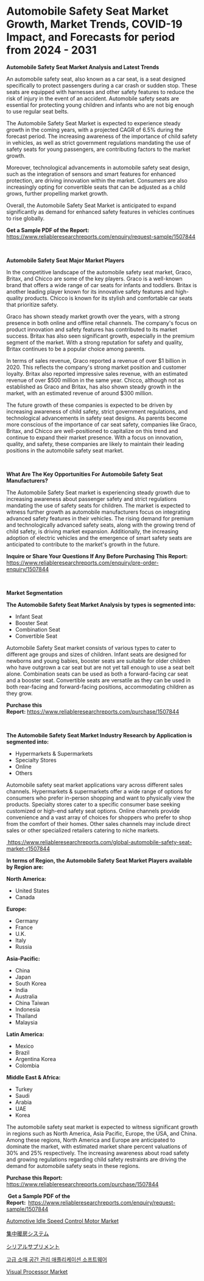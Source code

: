 <p><h1>Automobile Safety Seat Market Growth, Market Trends, COVID-19 Impact, and Forecasts for period from 2024 - 2031</h1></p><p><strong>Automobile Safety Seat Market Analysis and Latest Trends</strong></p>
<p><p>An automobile safety seat, also known as a car seat, is a seat designed specifically to protect passengers during a car crash or sudden stop. These seats are equipped with harnesses and other safety features to reduce the risk of injury in the event of an accident. Automobile safety seats are essential for protecting young children and infants who are not big enough to use regular seat belts.</p><p>The Automobile Safety Seat Market is expected to experience steady growth in the coming years, with a projected CAGR of 6.5% during the forecast period. The increasing awareness of the importance of child safety in vehicles, as well as strict government regulations mandating the use of safety seats for young passengers, are contributing factors to the market growth.</p><p>Moreover, technological advancements in automobile safety seat design, such as the integration of sensors and smart features for enhanced protection, are driving innovation within the market. Consumers are also increasingly opting for convertible seats that can be adjusted as a child grows, further propelling market growth.</p><p>Overall, the Automobile Safety Seat Market is anticipated to expand significantly as demand for enhanced safety features in vehicles continues to rise globally.</p></p>
<p><strong>Get a Sample PDF of the Report:&nbsp;</strong> <a href="https://www.reliableresearchreports.com/enquiry/request-sample/1507844">https://www.reliableresearchreports.com/enquiry/request-sample/1507844</a></p>
<p>&nbsp;</p>
<p><strong>Automobile Safety Seat Major Market Players</strong></p>
<p><p>In the competitive landscape of the automobile safety seat market, Graco, Britax, and Chicco are some of the key players. Graco is a well-known brand that offers a wide range of car seats for infants and toddlers. Britax is another leading player known for its innovative safety features and high-quality products. Chicco is known for its stylish and comfortable car seats that prioritize safety.</p><p>Graco has shown steady market growth over the years, with a strong presence in both online and offline retail channels. The company's focus on product innovation and safety features has contributed to its market success. Britax has also seen significant growth, especially in the premium segment of the market. With a strong reputation for safety and quality, Britax continues to be a popular choice among parents.</p><p>In terms of sales revenue, Graco reported a revenue of over $1 billion in 2020. This reflects the company's strong market position and customer loyalty. Britax also reported impressive sales revenue, with an estimated revenue of over $500 million in the same year. Chicco, although not as established as Graco and Britax, has also shown steady growth in the market, with an estimated revenue of around $300 million.</p><p>The future growth of these companies is expected to be driven by increasing awareness of child safety, strict government regulations, and technological advancements in safety seat designs. As parents become more conscious of the importance of car seat safety, companies like Graco, Britax, and Chicco are well-positioned to capitalize on this trend and continue to expand their market presence. With a focus on innovation, quality, and safety, these companies are likely to maintain their leading positions in the automobile safety seat market.</p></p>
<p>&nbsp;</p>
<p><strong>What Are The Key Opportunities For Automobile Safety Seat Manufacturers?</strong></p>
<p><p>The Automobile Safety Seat market is experiencing steady growth due to increasing awareness about passenger safety and strict regulations mandating the use of safety seats for children. The market is expected to witness further growth as automobile manufacturers focus on integrating advanced safety features in their vehicles. The rising demand for premium and technologically advanced safety seats, along with the growing trend of child safety, is driving market expansion. Additionally, the increasing adoption of electric vehicles and the emergence of smart safety seats are anticipated to contribute to the market's growth in the future.</p></p>
<p><strong>Inquire or Share Your Questions If Any Before Purchasing This Report:</strong> <a href="https://www.reliableresearchreports.com/enquiry/pre-order-enquiry/1507844">https://www.reliableresearchreports.com/enquiry/pre-order-enquiry/1507844</a></p>
<p>&nbsp;</p>
<p><strong>Market Segmentation</strong></p>
<p><strong>The Automobile Safety Seat Market Analysis by types is segmented into:</strong></p>
<p><ul><li>Infant Seat</li><li>Booster Seat</li><li>Combination Seat</li><li>Convertible Seat</li></ul></p>
<p><p>Automobile Safety Seat market consists of various types to cater to different age groups and sizes of children. Infant seats are designed for newborns and young babies, booster seats are suitable for older children who have outgrown a car seat but are not yet tall enough to use a seat belt alone. Combination seats can be used as both a forward-facing car seat and a booster seat. Convertible seats are versatile as they can be used in both rear-facing and forward-facing positions, accommodating children as they grow.</p></p>
<p><strong>Purchase this Report:&nbsp;</strong><a href="https://www.reliableresearchreports.com/purchase/1507844">https://www.reliableresearchreports.com/purchase/1507844</a></p>
<p>&nbsp;</p>
<p><strong>The Automobile Safety Seat Market Industry Research by Application is segmented into:</strong></p>
<p><ul><li>Hypermarkets & Supermarkets</li><li>Specialty Stores</li><li>Online</li><li>Others</li></ul></p>
<p><p>Automobile safety seat market applications vary across different sales channels. Hypermarkets & supermarkets offer a wide range of options for consumers who prefer in-person shopping and want to physically view the products. Specialty stores cater to a specific consumer base seeking customized or high-end safety seat options. Online channels provide convenience and a vast array of choices for shoppers who prefer to shop from the comfort of their homes. Other sales channels may include direct sales or other specialized retailers catering to niche markets.</p></p>
<p><a href="https://www.reliableresearchreports.com/global-automobile-safety-seat-market-r1507844">&nbsp;https://www.reliableresearchreports.com/global-automobile-safety-seat-market-r1507844</a></p>
<p><strong>In terms of Region, the Automobile Safety Seat Market Players available by Region are:</strong></p>
<p>
    <p> <strong> North America: </strong>
        <ul>
            <li>United States</li>
            <li>Canada</li>
        </ul>
        </p> 
    <p> <strong> Europe: </strong>
        <ul>
            <li>Germany</li>
            <li>France</li>
            <li>U.K.</li>
            <li>Italy</li>
            <li>Russia</li>
        </ul>
        </p> 
    <p> <strong> Asia-Pacific: </strong>
        <ul>
            <li>China</li>
            <li>Japan</li>
            <li>South Korea</li>
            <li>India</li>
            <li>Australia</li>
            <li>China Taiwan</li>
            <li>Indonesia</li>
            <li>Thailand</li>
            <li>Malaysia</li>
        </ul>
        </p> 
    <p> <strong> Latin America: </strong>
        <ul>
            <li>Mexico</li>
            <li>Brazil</li>
            <li>Argentina Korea</li>
            <li>Colombia</li>
        </ul>
        </p> 
    <p> <strong> Middle East & Africa: </strong>
        <ul>
            <li>Turkey</li>
            <li>Saudi</li>
            <li>Arabia</li>
            <li>UAE</li>
            <li>Korea</li>
        </ul>
    </p>
    </p>
<p><p>The automobile safety seat market is expected to witness significant growth in regions such as North America, Asia Pacific, Europe, the USA, and China. Among these regions, North America and Europe are anticipated to dominate the market, with estimated market share percent valuations of 30% and 25% respectively. The increasing awareness about road safety and growing regulations regarding child safety restraints are driving the demand for automobile safety seats in these regions.</p></p>
<p><strong>Purchase this Report: </strong><a href="https://www.reliableresearchreports.com/purchase/1507844">https://www.reliableresearchreports.com/purchase/1507844</a></p>
<p>&nbsp;<strong>Get a Sample PDF of the Report:&nbsp;&nbsp;</strong><a href="https://www.reliableresearchreports.com/enquiry/request-sample/1507844">https://www.reliableresearchreports.com/enquiry/request-sample/1507844</a></p>
<p><strong></strong></p>
<p><p><a href="https://github.com/DarrenSipes1990/Market-Research-Report-List-1/blob/main/automotive-idle-speed-control-motor-market.md">Automotive Idle Speed Control Motor Market</a></p><p><a href="https://github.com/ReyesKohler20231/Market-Research-Report-List-1/blob/main/776251093347.md">集中暖房システム</a></p><p><a href="https://github.com/hardee896/Market-Research-Report-List-1/blob/main/255671093348.md">シリアルサプリメント</a></p><p><a href="https://github.com/amuji413411/Market-Research-Report-List-1/blob/main/397398583103.md">고급 소매 공간 관리 애플리케이션 소프트웨어</a></p><p><a href="https://issuu.com/reportprime-2/docs/visual-processor-market-size-2030.pptx">Visual Processor Market</a></p></p>